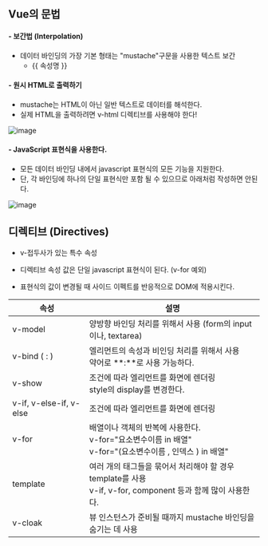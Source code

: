 ## Vue의 문법

#### - 보간법 (Interpolation)

- 데이터 바인딩의 가장 기본 형태는 "mustache"구문을 사용한 텍스트 보간
  - {{ 속성명 }}

#### - 원시 HTML로 출력하기

- mustache는 HTML이 아닌 일반 텍스트로 데이터를 해석한다.
- 실제 HTML을 출력하려면 v-html 디렉티브를 사용해야 한다!

![image](https://user-images.githubusercontent.com/67090601/140873238-9ee319d6-f4f3-4b6e-8bf9-3ff010aeeda9.png)

#### - JavaScript 표현식을 사용한다.

- 모든 데이터 바인딩 내에서 javascript 표현식의 모든 기능을 지원한다.
- 단, 각 바인딩에 하나의 단일 표현식만 포함 될 수 있으므로 아래처럼 작성하면 안된다.

![image](https://user-images.githubusercontent.com/67090601/140873422-087cf124-615f-4506-8909-44257134d11d.png)

## 디렉티브 (Directives)

- v-접두사가 있는 특수 속성

- 디렉티브 속성 값은 단일 javascript 표현식이 된다. (v-for 예외)
- 표현식의 값이 변경될 때 사이드 이펙트를 반응적으로 DOM에 적용시킨다.

| 속성                    | 설명                                                         |
| ----------------------- | ------------------------------------------------------------ |
| v-model                 | 양방향 바인딩 처리를 위해서 사용 (form의 input이나, textarea) |
| v-bind ( : )            | 엘리먼트의 속성과 비인딩 처리를 위해서 사용<br /> 약어로 **:**로 사용 가능하다. |
| v-show                  | 조건에 따라 엘리먼트를 화면에 렌더링<br />style의 display를 변경한다. |
| v-if, v-else-if, v-else | 조건에 따라 엘리먼트를 화면에 렌더링                         |
| v-for                   | 배열이나 객체의 반복에 사용한다.<br />v-for="요소변수이름 in 배열"<br />v-for="(요소변수이름 , 인덱스 ) in 배열" |
| template                | 여러 개의 태그들을 묶어서 처리해야 할 경우 template를 사용<br />v-if, v-for, component 등과 함께 많이 사용한다. |
| v-cloak                 | 뷰 인스턴스가 준비될 때까지 mustache 바인딩을 숨기는 데 사용 |

